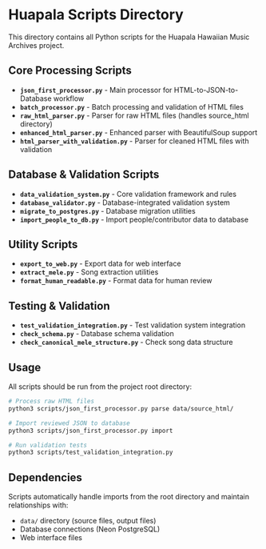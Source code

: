 # Huapala Scripts Directory

This directory contains all Python scripts for the Huapala Hawaiian Music Archives project.

## Core Processing Scripts

- **`json_first_processor.py`** - Main processor for HTML-to-JSON-to-Database workflow
- **`batch_processor.py`** - Batch processing and validation of HTML files  
- **`raw_html_parser.py`** - Parser for raw HTML files (handles source_html directory)
- **`enhanced_html_parser.py`** - Enhanced parser with BeautifulSoup support
- **`html_parser_with_validation.py`** - Parser for cleaned HTML files with validation

## Database & Validation Scripts

- **`data_validation_system.py`** - Core validation framework and rules
- **`database_validator.py`** - Database-integrated validation system
- **`migrate_to_postgres.py`** - Database migration utilities
- **`import_people_to_db.py`** - Import people/contributor data to database

## Utility Scripts

- **`export_to_web.py`** - Export data for web interface
- **`extract_mele.py`** - Song extraction utilities
- **`format_human_readable.py`** - Format data for human review

## Testing & Validation

- **`test_validation_integration.py`** - Test validation system integration
- **`check_schema.py`** - Database schema validation
- **`check_canonical_mele_structure.py`** - Check song data structure

## Usage

All scripts should be run from the project root directory:

```bash
# Process raw HTML files
python3 scripts/json_first_processor.py parse data/source_html/

# Import reviewed JSON to database  
python3 scripts/json_first_processor.py import

# Run validation tests
python3 scripts/test_validation_integration.py
```

## Dependencies

Scripts automatically handle imports from the root directory and maintain relationships with:
- `data/` directory (source files, output files)
- Database connections (Neon PostgreSQL)
- Web interface files